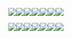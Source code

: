 
<img src="https://images-wixmp-ed30a86b8c4ca887773594c2.wixmp.com/f/463cc416-e032-4bb9-86ce-ba8924480735/d7k6arq-0e4fd80b-a17b-4654-9ad7-db95733612f0.gif?token=eyJ0eXAiOiJKV1QiLCJhbGciOiJIUzI1NiJ9.eyJzdWIiOiJ1cm46YXBwOiIsImlzcyI6InVybjphcHA6Iiwib2JqIjpbW3sicGF0aCI6IlwvZlwvNDYzY2M0MTYtZTAzMi00YmI5LTg2Y2UtYmE4OTI0NDgwNzM1XC9kN2s2YXJxLTBlNGZkODBiLWExN2ItNDY1NC05YWQ3LWRiOTU3MzM2MTJmMC5naWYifV1dLCJhdWQiOlsidXJuOnNlcnZpY2U6ZmlsZS5kb3dubG9hZCJdfQ.67HyulIESNFhbF61-kJDG5MGoKjEhBCNHxktmA2Sab0"><img src="https://images-wixmp-ed30a86b8c4ca887773594c2.wixmp.com/f/ca3a78f4-cb39-4afd-b272-0470cad5353e/d3gs8z6-401a3613-d884-4f56-86c8-6d2ea52ba1a3.gif?token=eyJ0eXAiOiJKV1QiLCJhbGciOiJIUzI1NiJ9.eyJzdWIiOiJ1cm46YXBwOiIsImlzcyI6InVybjphcHA6Iiwib2JqIjpbW3sicGF0aCI6IlwvZlwvY2EzYTc4ZjQtY2IzOS00YWZkLWIyNzItMDQ3MGNhZDUzNTNlXC9kM2dzOHo2LTQwMWEzNjEzLWQ4ODQtNGY1Ni04NmM4LTZkMmVhNTJiYTFhMy5naWYifV1dLCJhdWQiOlsidXJuOnNlcnZpY2U6ZmlsZS5kb3dubG9hZCJdfQ.-f-gkGXM2yV8MoKoO58kKqrLFsWoetPosygeGnVG0M0"><img src="https://images-wixmp-ed30a86b8c4ca887773594c2.wixmp.com/f/74037890-f83c-468f-83cf-33aa7bea7e7f/d47htzh-05694e0b-a1d9-49ce-bf71-ce1cc9c13366.gif?token=eyJ0eXAiOiJKV1QiLCJhbGciOiJIUzI1NiJ9.eyJzdWIiOiJ1cm46YXBwOiIsImlzcyI6InVybjphcHA6Iiwib2JqIjpbW3sicGF0aCI6IlwvZlwvNzQwMzc4OTAtZjgzYy00NjhmLTgzY2YtMzNhYTdiZWE3ZTdmXC9kNDdodHpoLTA1Njk0ZTBiLWExZDktNDljZS1iZjcxLWNlMWNjOWMxMzM2Ni5naWYifV1dLCJhdWQiOlsidXJuOnNlcnZpY2U6ZmlsZS5kb3dubG9hZCJdfQ.rZY3HmmLjNVraohVdUQQMaj6gELkqVeHTEy3qYGBgJk"><img src="https://images-wixmp-ed30a86b8c4ca887773594c2.wixmp.com/f/463cc416-e032-4bb9-86ce-ba8924480735/d7jwggo-3b0cbeb1-4ada-47a6-8792-bb8abaa05587.gif?token=eyJ0eXAiOiJKV1QiLCJhbGciOiJIUzI1NiJ9.eyJzdWIiOiJ1cm46YXBwOiIsImlzcyI6InVybjphcHA6Iiwib2JqIjpbW3sicGF0aCI6IlwvZlwvNDYzY2M0MTYtZTAzMi00YmI5LTg2Y2UtYmE4OTI0NDgwNzM1XC9kN2p3Z2dvLTNiMGNiZWIxLTRhZGEtNDdhNi04NzkyLWJiOGFiYWEwNTU4Ny5naWYifV1dLCJhdWQiOlsidXJuOnNlcnZpY2U6ZmlsZS5kb3dubG9hZCJdfQ.qIb5FvKzNFX6yfn7ZLKI_Ev-XnkTc9WwTZZ6gWmmwps"><img src="https://images-wixmp-ed30a86b8c4ca887773594c2.wixmp.com/f/aeacda57-368e-4d52-8ea1-c2b9f99feafc/d64oetk-74439bbc-296e-48b7-a7c7-d29586755f62.png?token=eyJ0eXAiOiJKV1QiLCJhbGciOiJIUzI1NiJ9.eyJzdWIiOiJ1cm46YXBwOiIsImlzcyI6InVybjphcHA6Iiwib2JqIjpbW3sicGF0aCI6IlwvZlwvYWVhY2RhNTctMzY4ZS00ZDUyLThlYTEtYzJiOWY5OWZlYWZjXC9kNjRvZXRrLTc0NDM5YmJjLTI5NmUtNDhiNy1hN2M3LWQyOTU4Njc1NWY2Mi5wbmcifV1dLCJhdWQiOlsidXJuOnNlcnZpY2U6ZmlsZS5kb3dubG9hZCJdfQ.P0h3i1LKn1R6oKp7FzJ_o8eyGXZMmCXbSc8vVLOf2QY"><img src="https://images-wixmp-ed30a86b8c4ca887773594c2.wixmp.com/f/caffedd1-1aa9-40b4-a5b8-d2e5746ab581/d2sp64n-532a7b65-5c34-4b09-8e2f-1a0d96fb05c9.jpg?token=eyJ0eXAiOiJKV1QiLCJhbGciOiJIUzI1NiJ9.eyJzdWIiOiJ1cm46YXBwOiIsImlzcyI6InVybjphcHA6Iiwib2JqIjpbW3sicGF0aCI6IlwvZlwvY2FmZmVkZDEtMWFhOS00MGI0LWE1YjgtZDJlNTc0NmFiNTgxXC9kMnNwNjRuLTUzMmE3YjY1LTVjMzQtNGIwOS04ZTJmLTFhMGQ5NmZiMDVjOS5qcGcifV1dLCJhdWQiOlsidXJuOnNlcnZpY2U6ZmlsZS5kb3dubG9hZCJdfQ.y9aatWrHejf65JB5m-KiTOUwZM-mEt_kfWENHVIYbNs"><img src="https://images-wixmp-ed30a86b8c4ca887773594c2.wixmp.com/f/022e805a-321b-4449-956f-f3d7e563f83a/d3agi35-5e7d701e-8695-443e-8731-62dd426be720.gif?token=eyJ0eXAiOiJKV1QiLCJhbGciOiJIUzI1NiJ9.eyJzdWIiOiJ1cm46YXBwOiIsImlzcyI6InVybjphcHA6Iiwib2JqIjpbW3sicGF0aCI6IlwvZlwvMDIyZTgwNWEtMzIxYi00NDQ5LTk1NmYtZjNkN2U1NjNmODNhXC9kM2FnaTM1LTVlN2Q3MDFlLTg2OTUtNDQzZS04NzMxLTYyZGQ0MjZiZTcyMC5naWYifV1dLCJhdWQiOlsidXJuOnNlcnZpY2U6ZmlsZS5kb3dubG9hZCJdfQ.gnJ4HGqDcHnn0mFA04CUaEZUuWh2yQH4pSAnicxaoWw">

<img src="https://images-wixmp-ed30a86b8c4ca887773594c2.wixmp.com/f/8f9d162b-a76a-41d7-a7f1-bedc6f78bcfd/d5oh70e-0755d5be-c9f0-4d32-bbf4-e1c0ba989fba.png?token=eyJ0eXAiOiJKV1QiLCJhbGciOiJIUzI1NiJ9.eyJzdWIiOiJ1cm46YXBwOiIsImlzcyI6InVybjphcHA6Iiwib2JqIjpbW3sicGF0aCI6IlwvZlwvOGY5ZDE2MmItYTc2YS00MWQ3LWE3ZjEtYmVkYzZmNzhiY2ZkXC9kNW9oNzBlLTA3NTVkNWJlLWM5ZjAtNGQzMi1iYmY0LWUxYzBiYTk4OWZiYS5wbmcifV1dLCJhdWQiOlsidXJuOnNlcnZpY2U6ZmlsZS5kb3dubG9hZCJdfQ.Chg7i5k7mcfuh2fx6_h1prVGNgADx42A7KQIc2GTXe8"><img src="https://images-wixmp-ed30a86b8c4ca887773594c2.wixmp.com/f/f8f0f6e0-2d49-4a1c-ab44-303b1c15982b/d6jjkim-4bbeecfd-be42-4c1a-802d-2bdbabe18a2d.png?token=eyJ0eXAiOiJKV1QiLCJhbGciOiJIUzI1NiJ9.eyJzdWIiOiJ1cm46YXBwOiIsImlzcyI6InVybjphcHA6Iiwib2JqIjpbW3sicGF0aCI6IlwvZlwvZjhmMGY2ZTAtMmQ0OS00YTFjLWFiNDQtMzAzYjFjMTU5ODJiXC9kNmpqa2ltLTRiYmVlY2ZkLWJlNDItNGMxYS04MDJkLTJiZGJhYmUxOGEyZC5wbmcifV1dLCJhdWQiOlsidXJuOnNlcnZpY2U6ZmlsZS5kb3dubG9hZCJdfQ.QNUSXxQJwcfT1UKeQr969RnGEgFEiBmC_D3ShKd-suM"><img src="https://images-wixmp-ed30a86b8c4ca887773594c2.wixmp.com/f/98632950-acc7-4df8-9776-f6b364934c6e/d6jcldx-d8e5d1a5-5821-4ee7-b374-688938292ca7.png?token=eyJ0eXAiOiJKV1QiLCJhbGciOiJIUzI1NiJ9.eyJzdWIiOiJ1cm46YXBwOiIsImlzcyI6InVybjphcHA6Iiwib2JqIjpbW3sicGF0aCI6IlwvZlwvOTg2MzI5NTAtYWNjNy00ZGY4LTk3NzYtZjZiMzY0OTM0YzZlXC9kNmpjbGR4LWQ4ZTVkMWE1LTU4MjEtNGVlNy1iMzc0LTY4ODkzODI5MmNhNy5wbmcifV1dLCJhdWQiOlsidXJuOnNlcnZpY2U6ZmlsZS5kb3dubG9hZCJdfQ.aOm6S3L-2PILKrzSZE-mblFL7iVTM5X1bp7-BGZrUn0"><img src="https://images-wixmp-ed30a86b8c4ca887773594c2.wixmp.com/f/2f075bed-b56b-490b-b04b-2fd625a4e695/d6l549y-c6adf9c2-301b-4f9a-af1d-857bbf1f3d13.png?token=eyJ0eXAiOiJKV1QiLCJhbGciOiJIUzI1NiJ9.eyJzdWIiOiJ1cm46YXBwOiIsImlzcyI6InVybjphcHA6Iiwib2JqIjpbW3sicGF0aCI6IlwvZlwvMmYwNzViZWQtYjU2Yi00OTBiLWIwNGItMmZkNjI1YTRlNjk1XC9kNmw1NDl5LWM2YWRmOWMyLTMwMWItNGY5YS1hZjFkLTg1N2JiZjFmM2QxMy5wbmcifV1dLCJhdWQiOlsidXJuOnNlcnZpY2U6ZmlsZS5kb3dubG9hZCJdfQ.G9a2TQx6Wsd80C0thjmFpY9Q3TsRJRxRDLumU4IttcM"><img src="https://images-wixmp-ed30a86b8c4ca887773594c2.wixmp.com/f/8c786379-9bd0-4a99-a101-46cdf783c817/d8nngq0-6cb1707d-8062-4243-9824-d693f39620ca.gif?token=eyJ0eXAiOiJKV1QiLCJhbGciOiJIUzI1NiJ9.eyJzdWIiOiJ1cm46YXBwOiIsImlzcyI6InVybjphcHA6Iiwib2JqIjpbW3sicGF0aCI6IlwvZlwvOGM3ODYzNzktOWJkMC00YTk5LWExMDEtNDZjZGY3ODNjODE3XC9kOG5uZ3EwLTZjYjE3MDdkLTgwNjItNDI0My05ODI0LWQ2OTNmMzk2MjBjYS5naWYifV1dLCJhdWQiOlsidXJuOnNlcnZpY2U6ZmlsZS5kb3dubG9hZCJdfQ._iAaH5Jnx6TCBRSFoLpLVjohorQmiTM1SuA4MXRdFbo"><img src="https://images-wixmp-ed30a86b8c4ca887773594c2.wixmp.com/f/9a32f5fd-c821-4124-888b-f9d876a47826/d6rv6y4-46176b84-ae4d-46fc-aec8-20c6b8295728.gif?token=eyJ0eXAiOiJKV1QiLCJhbGciOiJIUzI1NiJ9.eyJzdWIiOiJ1cm46YXBwOiIsImlzcyI6InVybjphcHA6Iiwib2JqIjpbW3sicGF0aCI6IlwvZlwvOWEzMmY1ZmQtYzgyMS00MTI0LTg4OGItZjlkODc2YTQ3ODI2XC9kNnJ2Nnk0LTQ2MTc2Yjg0LWFlNGQtNDZmYy1hZWM4LTIwYzZiODI5NTcyOC5naWYifV1dLCJhdWQiOlsidXJuOnNlcnZpY2U6ZmlsZS5kb3dubG9hZCJdfQ.PMEOld1jemP22uuKq18UZXGZcZVPahcZ_9lyyzqB-ow"><img src="https://images-wixmp-ed30a86b8c4ca887773594c2.wixmp.com/f/4ce96af1-8fd5-42eb-a954-0e50c5e4dd67/d7ud5gg-3e019550-8c7f-4689-82db-efc0d5493fd5.gif?token=eyJ0eXAiOiJKV1QiLCJhbGciOiJIUzI1NiJ9.eyJzdWIiOiJ1cm46YXBwOiIsImlzcyI6InVybjphcHA6Iiwib2JqIjpbW3sicGF0aCI6IlwvZlwvNGNlOTZhZjEtOGZkNS00MmViLWE5NTQtMGU1MGM1ZTRkZDY3XC9kN3VkNWdnLTNlMDE5NTUwLThjN2YtNDY4OS04MmRiLWVmYzBkNTQ5M2ZkNS5naWYifV1dLCJhdWQiOlsidXJuOnNlcnZpY2U6ZmlsZS5kb3dubG9hZCJdfQ.838UEgB_IHJPgvFQC0sP1jDml7eLHJuTQJbTQ3ZAVEk">
